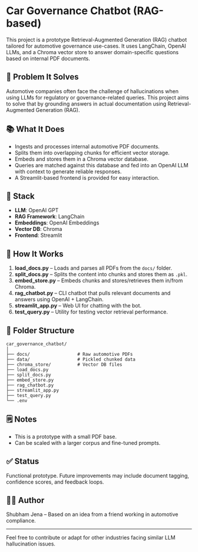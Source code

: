 # Car Governance Chatbot (RAG-based)

This project is a prototype Retrieval-Augmented Generation (RAG) chatbot tailored for automotive governance use-cases. It uses LangChain, OpenAI LLMs, and a Chroma vector store to answer domain-specific questions based on internal PDF documents.

## 🔧 Problem It Solves

Automotive companies often face the challenge of hallucinations when using LLMs for regulatory or governance-related queries. This project aims to solve that by grounding answers in actual documentation using Retrieval-Augmented Generation (RAG).

## 📚 What It Does

- Ingests and processes internal automotive PDF documents.
- Splits them into overlapping chunks for efficient vector storage.
- Embeds and stores them in a Chroma vector database.
- Queries are matched against this database and fed into an OpenAI LLM with context to generate reliable responses.
- A Streamlit-based frontend is provided for easy interaction.

## 🚀 Stack

- **LLM**: OpenAI GPT
- **RAG Framework**: LangChain
- **Embeddings**: OpenAI Embeddings
- **Vector DB**: Chroma
- **Frontend**: Streamlit

## 🧠 How It Works

1. **load_docs.py** – Loads and parses all PDFs from the `docs/` folder.
2. **split_docs.py** – Splits the content into chunks and stores them as `.pkl`.
3. **embed_store.py** – Embeds chunks and stores/retrieves them in/from Chroma.
4. **rag_chatbot.py** – CLI chatbot that pulls relevant documents and answers using OpenAI + LangChain.
5. **streamlit_app.py** – Web UI for chatting with the bot.
6. **test_query.py** – Utility for testing vector retrieval performance.

## 📁 Folder Structure

```
car_governance_chatbot/
│
├── docs/                  # Raw automotive PDFs
├── data/                  # Pickled chunked data
├── chroma_store/          # Vector DB files
├── load_docs.py
├── split_docs.py
├── embed_store.py
├── rag_chatbot.py
├── streamlit_app.py
├── test_query.py
└── .env
```

## 🗒️ Notes

- This is a prototype with a small PDF base.
- Can be scaled with a larger corpus and fine-tuned prompts.

## ✅ Status

Functional prototype. Future improvements may include document tagging, confidence scores, and feedback loops.

## 🧑‍💻 Author

Shubham Jena – Based on an idea from a friend working in automotive compliance.

---

Feel free to contribute or adapt for other industries facing similar LLM hallucination issues.
